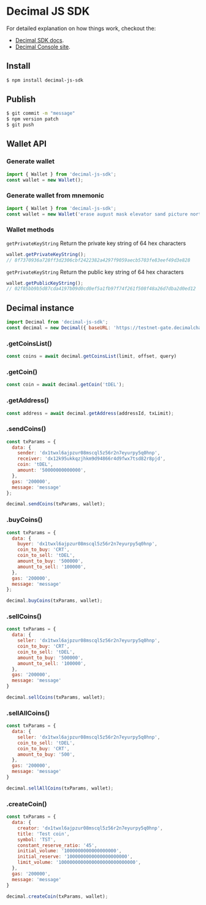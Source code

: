 # Decimal JS SDK

For detailed explanation on how things work, checkout the:

- [Decimal SDK docs](https://help.decimalchain.com/sdk/).
- [Decimal Console site](https://console.decimalchain.com/).

## Install

```bash
$ npm install decimal-js-sdk
```
## Publish

```bash
$ git commit -m "message"
$ npm version patch
$ git push
```

## Wallet API
### Generate wallet
```js
import { Wallet } from 'decimal-js-sdk';
const wallet = new Wallet();
```
### Generate wallet from mnemonic
```js
import { Wallet } from 'decimal-js-sdk';
const wallet = new Wallet('erase august mask elevator sand picture north there apple equal anchor target');
```
### Wallet methods
`getPrivateKeyString`
Return the private key string of 64 hex characters
```js
wallet.getPrivateKeyString();
// 8f7370936a728ff3d2306cbf2422382a4297f9059aecb5703fe83eef49d3e828
```
`getPrivateKeyString`
Return the public key string of 64 hex characters
```js
wallet.getPublicKeyString();
// 02f85bb9b5d87cda4197b09d0cd0ef5a1fb97f74f261f508f48a26d7dba2d0ed12
```

## Decimal instance

```js
import Decimal from 'decimal-js-sdk';
const decimal = new Decimal({ baseURL: 'https://testnet-gate.decimalchain.com/api/', chainId: 'decimal-testnet' });
```
### .getCoinsList()
```js
const coins = await decimal.getCoinsList(limit, offset, query)
```
### .getCoin()
```js
const coin = await decimal.getCoin('tDEL');
```
### .getAddress()
```js
const address = await decimal.getAddress(addressId, txLimit);
```

### .sendCoins()
```js
const txParams = {
  data: {
    sender: 'dx1twxl6ajpzur08mscql5z56r2n7eyurpy5q0hnp',
    receiver: 'dx12k95ukkqzjhkm9d94866r4d9fwx7tsd82r8pjd',
    coin: 'tDEL',
    amount: '50000000000000',
  },
  gas: '200000',
  message: 'message'
};

decimal.sendCoins(txParams, wallet);
```

### .buyCoins()
```js
const txParams = {
  data: {
    buyer: 'dx1twxl6ajpzur08mscql5z56r2n7eyurpy5q0hnp',
    coin_to_buy: 'CRT',
    coin_to_sell: 'tDEL',
    amount_to_buy: '500000',
    amount_to_sell: '100000',
  },
  gas: '200000',
  message: 'message'
};

decimal.buyCoins(txParams, wallet);
```

### .sellCoins()
```js
const txParams = {
  data: {
    seller: 'dx1twxl6ajpzur08mscql5z56r2n7eyurpy5q0hnp',
    coin_to_buy: 'CRT',
    coin_to_sell: 'tDEL',
    amount_to_buy: '500000',
    amount_to_sell: '100000',
  },
  gas: '200000',
  message: 'message'
}

decimal.sellCoins(txParams, wallet);
```

### .sellAllCoins()
```js
const txParams = {
  data: {
    seller: 'dx1twxl6ajpzur08mscql5z56r2n7eyurpy5q0hnp',
    coin_to_sell: 'tDEL',
    coin_to_buy: 'CRT',
    amount_to_buy: '500',
  },
  gas: '200000',
  message: 'message'
}

decimal.sellAllCoins(txParams, wallet);
```

### .createCoin()
```js
const txParams = {
  data: {
    creator: 'dx1twxl6ajpzur08mscql5z56r2n7eyurpy5q0hnp',
    title: 'Test coin',
    symbol: 'TST',
    constant_reserve_ratio: '45',
    initial_volume: '1000000000000000000',
    initial_reserve: '1000000000000000000000',
    limit_volume: '1000000000000000000000000000',
  },
  gas: '200000',
  message: 'message'
}

decimal.createCoin(txParams, wallet);
```